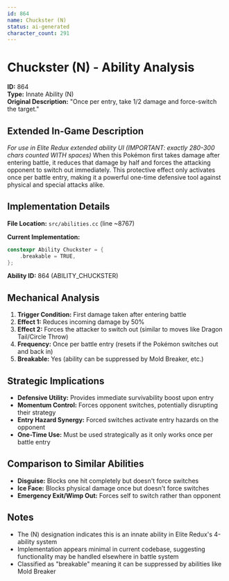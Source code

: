 ```yaml
---
id: 864
name: Chuckster (N)
status: ai-generated
character_count: 291
---
```


# Chuckster (N) - Ability Analysis

**ID:** 864  
**Type:** Innate Ability (N)  
**Original Description:** "Once per entry, take 1/2 damage and force-switch the target."

## Extended In-Game Description
*For use in Elite Redux extended ability UI (IMPORTANT: exactly 280-300 chars counted WITH spaces)*
When this Pokémon first takes damage after entering battle, it reduces that damage by half and forces the attacking opponent to switch out immediately. This protective effect only activates once per battle entry, making it a powerful one-time defensive tool against physical and special attacks alike.

## Implementation Details

**File Location:** `src/abilities.cc` (line ~8767)

**Current Implementation:**
```cpp
constexpr Ability Chuckster = {
    .breakable = TRUE,
};
```

**Ability ID:** 864 (ABILITY_CHUCKSTER)

## Mechanical Analysis

1. **Trigger Condition:** First damage taken after entering battle
2. **Effect 1:** Reduces incoming damage by 50%
3. **Effect 2:** Forces the attacker to switch out (similar to moves like Dragon Tail/Circle Throw)
4. **Frequency:** Once per battle entry (resets if the Pokémon switches out and back in)
5. **Breakable:** Yes (ability can be suppressed by Mold Breaker, etc.)

## Strategic Implications

- **Defensive Utility:** Provides immediate survivability boost upon entry
- **Momentum Control:** Forces opponent switches, potentially disrupting their strategy
- **Entry Hazard Synergy:** Forced switches activate entry hazards on the opponent
- **One-Time Use:** Must be used strategically as it only works once per battle entry

## Comparison to Similar Abilities

- **Disguise:** Blocks one hit completely but doesn't force switches
- **Ice Face:** Blocks physical damage once but doesn't force switches
- **Emergency Exit/Wimp Out:** Forces self to switch rather than opponent

## Notes

- The (N) designation indicates this is an innate ability in Elite Redux's 4-ability system
- Implementation appears minimal in current codebase, suggesting functionality may be handled elsewhere in battle system
- Classified as "breakable" meaning it can be suppressed by abilities like Mold Breaker